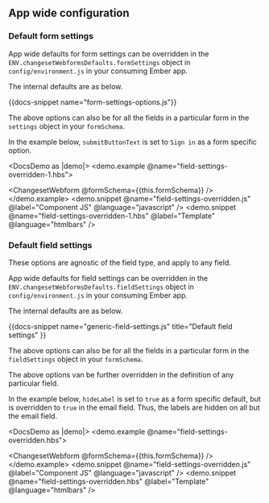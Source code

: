 ## App wide configuration


### Default form settings 

App wide defaults for form settings can be overridden in the `ENV.changesetWebformsDefaults.formSettings` object in `config/environment.js` in your consuming Ember app.

The internal defaults are as below.

{{docs-snippet name="form-settings-options.js"}}

The above options can also be for all the fields in a particular form in the `settings` object in your `formSchema`.

In the example below, `submitButtonText` is set to `Sign in` as a form specific option.

<DocsDemo as |demo|>
  <demo.example @name="field-settings-overridden-1.hbs">
    <div data-test-id="field-settings-overridden">
      <ChangesetWebform 
        @formSchema={{this.formSchema}} 
      />
    </div> 
  </demo.example>
  <demo.snippet @name="field-settings-overridden.js" @label="Component JS" @language="javascript" />
  <demo.snippet @name="field-settings-overridden-1.hbs" @label="Template" @language="htmlbars" />
</DocsDemo>

### Default field settings

These options are agnostic of the field type, and apply to any field.

App wide defaults for field settings can be overridden in the `ENV.changesetWebformsDefaults.fieldSettings` object in `config/environment.js` in your consuming Ember app.

The internal defaults are as below.

{{docs-snippet name="generic-field-settings.js" title="Default field settings" }}

The above options can also be for all the fields in a particular form in the `fieldSettings` object in your `formSchema`.

The above options van be further overridden in the definition of any particular field.

In the example below, `hideLabel` is set to `true` as a form specific default, but is overridden to `true` in the email field. Thus, the labels are hidden on all but the email field.

<DocsDemo as |demo|>
  <demo.example @name="field-settings-overridden.hbs">
    <div data-test-id="field-settings-overridden">
      <ChangesetWebform 
        @formSchema={{this.formSchema}} 
      />
    </div> 
  </demo.example>
  <demo.snippet @name="field-settings-overridden.js" @label="Component JS" @language="javascript" />
  <demo.snippet @name="field-settings-overridden.hbs" @label="Template" @language="htmlbars" />
</DocsDemo>
